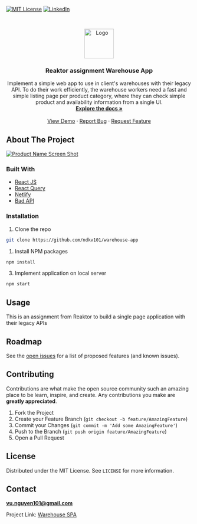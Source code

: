 <!-- PROJECT SHIELDS -->
<!--
*** I'm using markdown "reference style" links for readability.
*** Reference links are enclosed in brackets [ ] instead of parentheses ( ).
*** See the bottom of this document for the declaration of the reference variables
*** for contributors-url, forks-url, etc. This is an optional, concise syntax you may use.
*** https://www.markdownguide.org/basic-syntax/#reference-style-links
-->

[![MIT License][license-shield]][license-url]
[![LinkedIn][linkedin-shield]][linkedin-url]

<!-- PROJECT LOGO -->
<br />
<p align="center">
  <a href="https://github.com/ndkv101/warehouse-spa">
    <img src="https://www.flaticon.com/svg/static/icons/svg/3269/3269417.svg" alt="Logo" width="80" height="80">
  </a>

  <h3 align="center">Reaktor assignment Warehouse App</h3>

  <p align="center">
   Implement a simple web app to use in client's warehouses with their legacy API. To do their work efficiently, the warehouse workers need a fast and simple listing page per product category, where they can check simple product and availability information from a single UI.
    <br />
    <a href="https://github.com/ndkv101/warehouse-spa"><strong>Explore the docs »</strong></a>
    <br />
    <br />
    <a href="https://github.com/ndkv101/warehouse-spa">View Demo</a>
    ·
    <a href="https://github.com/ndkv101/warehouse-spa/issues">Report Bug</a>
    ·
    <a href="https://github.com/ndkv101/warehouse-spa/issues">Request Feature</a>
  </p>
</p>

<!-- ABOUT THE PROJECT -->

## About The Project

[![Product Name Screen Shot][product-screenshot]](https://i.imgur.com/ZDqhGzK.png)

### Built With

- [React JS](https://reactjs.org/)
- [React Query](https://react-query.tanstack.com/)
- [Netlify](https://www.netlify.com/)
- [Bad API](https://bad-api-assignment.reaktor.com/)

<!-- GETTING STARTED -->

### Installation

1. Clone the repo

```sh
git clone https://github.com/ndkv101/warehouse-app
```

1. Install NPM packages

```sh
npm install
```

3. Implement application on local server

```sh
npm start
```

<!-- USAGE EXAMPLES -->

## Usage

This is an assignment from Reaktor to build a single page application with their legacy APIs

<!-- ROADMAP -->

## Roadmap

See the [open issues](https://github.com/ndkv101/warehouse-spa/issues) for a list of proposed features (and known issues).

<!-- CONTRIBUTING -->

## Contributing

Contributions are what make the open source community such an amazing place to be learn, inspire, and create. Any contributions you make are **greatly appreciated**.

1. Fork the Project
2. Create your Feature Branch (`git checkout -b feature/AmazingFeature`)
3. Commit your Changes (`git commit -m 'Add some AmazingFeature'`)
4. Push to the Branch (`git push origin feature/AmazingFeature`)
5. Open a Pull Request

<!-- LICENSE -->

## License

Distributed under the MIT License. See `LICENSE` for more information.

<!-- CONTACT -->

## Contact

**vu.nguyen101@gmail.com**

Project Link: [Warehouse SPA](https://warehouse-spa.netlify.app/)

<!-- MARKDOWN LINKS & IMAGES -->
<!-- https://www.markdownguide.org/basic-syntax/#reference-style-links -->

[license-shield]: https://img.shields.io/github/license/ndkv101/warehouse-spa.svg?style=flat-square
[license-url]: https://github.com/ndkv101/warehouse-spa/blob/main/LICENSE
[linkedin-shield]: https://img.shields.io/badge/-LinkedIn-black.svg?style=flat-square&logo=linkedin&colorB=555
[linkedin-url]: https://linkedin.com/in/ndkv9
[product-screenshot]: https://i.imgur.com/ZDqhGzK.png
